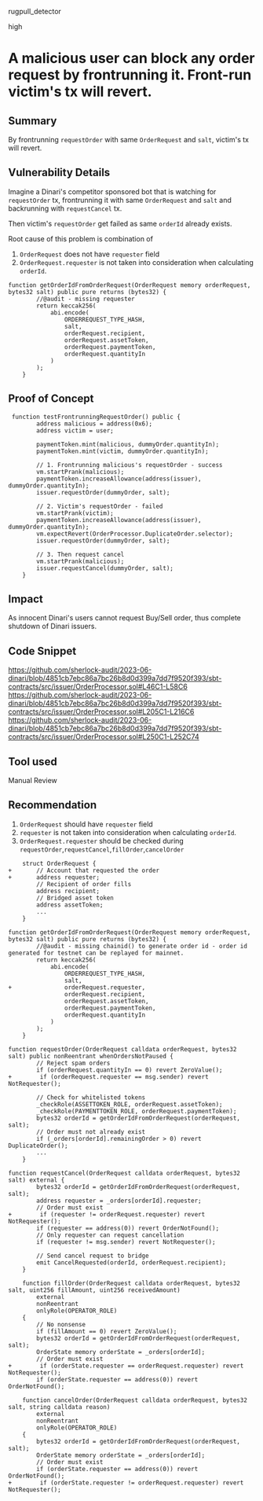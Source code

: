 rugpull_detector

high

# A malicious user can block any order request by frontrunning it. Front-run victim's tx will revert.

## Summary
By frontrunning `requestOrder` with same `OrderRequest` and `salt`, victim's tx will revert.

## Vulnerability Details

Imagine a Dinari's competitor sponsored bot that is watching for `requestOrder` tx, frontrunning it  with same `OrderRequest` and `salt` and backrunning with `requestCancel` tx.

Then victim's `requestOrder` get failed as same `orderId` already exists.

Root cause of this problem is combination of 
1) `OrderRequest` does not have `requester` field
2) `OrderRequest.requester` is not taken into consideration when calculating `orderId`.

```solidity
function getOrderIdFromOrderRequest(OrderRequest memory orderRequest, bytes32 salt) public pure returns (bytes32) {
        //@audit - missing requester
        return keccak256(
            abi.encode(
                ORDERREQUEST_TYPE_HASH,
                salt,
                orderRequest.recipient,
                orderRequest.assetToken,
                orderRequest.paymentToken,
                orderRequest.quantityIn
            )
        );
    }
```

## Proof of Concept 
```solidity
 function testFrontrunningRequestOrder() public {
        address malicious = address(0x6);
        address victim = user;

        paymentToken.mint(malicious, dummyOrder.quantityIn);
        paymentToken.mint(victim, dummyOrder.quantityIn);

        // 1. Frontrunning malicious's requestOrder - success
        vm.startPrank(malicious);
        paymentToken.increaseAllowance(address(issuer), dummyOrder.quantityIn);
        issuer.requestOrder(dummyOrder, salt);

        // 2. Victim's requestOrder - failed
        vm.startPrank(victim);
        paymentToken.increaseAllowance(address(issuer), dummyOrder.quantityIn);
        vm.expectRevert(OrderProcessor.DuplicateOrder.selector);
        issuer.requestOrder(dummyOrder, salt);

        // 3. Then request cancel
        vm.startPrank(malicious);
        issuer.requestCancel(dummyOrder, salt);
    }
```

## Impact
As innocent Dinari's users cannot request Buy/Sell order, thus complete shutdown of Dinari issuers.

## Code Snippet
https://github.com/sherlock-audit/2023-06-dinari/blob/4851cb7ebc86a7bc26b8d0d399a7dd7f9520f393/sbt-contracts/src/issuer/OrderProcessor.sol#L46C1-L58C6
https://github.com/sherlock-audit/2023-06-dinari/blob/4851cb7ebc86a7bc26b8d0d399a7dd7f9520f393/sbt-contracts/src/issuer/OrderProcessor.sol#L205C1-L216C6
https://github.com/sherlock-audit/2023-06-dinari/blob/4851cb7ebc86a7bc26b8d0d399a7dd7f9520f393/sbt-contracts/src/issuer/OrderProcessor.sol#L250C1-L252C74

## Tool used

Manual Review

## Recommendation
1) `OrderRequest` should have `requester` field
2) `requester` is not taken into consideration when calculating `orderId`.
2) `OrderRequest.requester` should be checked during `requestOrder`,`requestCancel`,`fillOrder`,`cancelOrder`

```solidity
    struct OrderRequest {
+       // Account that requested the order
+       address requester;
        // Recipient of order fills
        address recipient;
        // Bridged asset token
        address assetToken;
        ...
    }
```
```solidity
function getOrderIdFromOrderRequest(OrderRequest memory orderRequest, bytes32 salt) public pure returns (bytes32) {
        //@audit - missing chainid() to generate order id - order id generated for testnet can be replayed for mainnet.
        return keccak256(
            abi.encode(
                ORDERREQUEST_TYPE_HASH,
                salt,
+               orderRequest.requester,
                orderRequest.recipient,
                orderRequest.assetToken,
                orderRequest.paymentToken,
                orderRequest.quantityIn
            )
        );
    }
```

```solidity
function requestOrder(OrderRequest calldata orderRequest, bytes32 salt) public nonReentrant whenOrdersNotPaused {
        // Reject spam orders
        if (orderRequest.quantityIn == 0) revert ZeroValue();
+        if (orderRequest.requester == msg.sender) revert NotRequester();

        // Check for whitelisted tokens
        _checkRole(ASSETTOKEN_ROLE, orderRequest.assetToken);
        _checkRole(PAYMENTTOKEN_ROLE, orderRequest.paymentToken);
        bytes32 orderId = getOrderIdFromOrderRequest(orderRequest, salt);
        // Order must not already exist
        if (_orders[orderId].remainingOrder > 0) revert DuplicateOrder();
        ...
    }
```

```solidity
function requestCancel(OrderRequest calldata orderRequest, bytes32 salt) external {
        bytes32 orderId = getOrderIdFromOrderRequest(orderRequest, salt);
        address requester = _orders[orderId].requester;
        // Order must exist
+        if (requester != orderRequest.requester) revert NotRequester();
        if (requester == address(0)) revert OrderNotFound();
        // Only requester can request cancellation
        if (requester != msg.sender) revert NotRequester();

        // Send cancel request to bridge
        emit CancelRequested(orderId, orderRequest.recipient);
    }
```

```solidity
    function fillOrder(OrderRequest calldata orderRequest, bytes32 salt, uint256 fillAmount, uint256 receivedAmount)
        external
        nonReentrant
        onlyRole(OPERATOR_ROLE)
    {
        // No nonsense
        if (fillAmount == 0) revert ZeroValue();
        bytes32 orderId = getOrderIdFromOrderRequest(orderRequest, salt);
        OrderState memory orderState = _orders[orderId];
        // Order must exist
+        if (orderState.requester == orderRequest.requester) revert NotRequester();        
        if (orderState.requester == address(0)) revert OrderNotFound();
```

```solidity
    function cancelOrder(OrderRequest calldata orderRequest, bytes32 salt, string calldata reason)
        external
        nonReentrant
        onlyRole(OPERATOR_ROLE)
    {
        bytes32 orderId = getOrderIdFromOrderRequest(orderRequest, salt);
        OrderState memory orderState = _orders[orderId];
        // Order must exist
        if (orderState.requester == address(0)) revert OrderNotFound();
+        if (orderState.requester != orderRequest.requester) revert NotRequester();
```